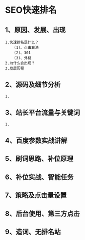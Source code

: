 # SEO快速排名
## 1、原因、发展、出现
    1.快速排名是什么？
        (1)、点击算法
        (2)、301
        (3)、外链
    2.为什么会出现？
    3.发展历程
## 2、源码及细节分析
    1.
## 3、站长平台流量与关键词
    1.
## 4、百度参数实战讲解
## 5、刷词思路、补位原理
## 6、补位实战、智能任务
## 7、策略及点击量设置
## 8、后台使用、第三方点击
## 9、造词、无排名站
